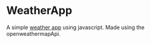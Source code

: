 # WeatherApp

A simple [weather app](https://arya-poudel.github.io/WeatherApp/) using javascript.
Made using the openweathermapApi.